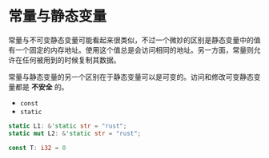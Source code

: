 # 常量与静态变量

常量与不可变静态变量可能看起来很类似，不过一个微妙的区别是静态变量中的值有一个固定的内存地址。使用这个值总是会访问相同的地址。另一方面，常量则允许在任何被用到的时候复制其数据。

常量与静态变量的另一个区别在于静态变量可以是可变的。访问和修改可变静态变量都是 **不安全** 的。

- `const`
- `static`

```rust
static L1: &'static str = "rust";
static mut L2: &'static str = "rust";

const T: i32 = 0
```

